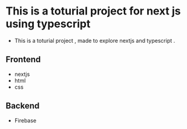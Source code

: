 # This is a toturial project for next js using typescript
* This is a toturial project , made to explore nextjs and typescript .

## Frontend
* nextjs
* html
* css

## Backend
* Firebase



